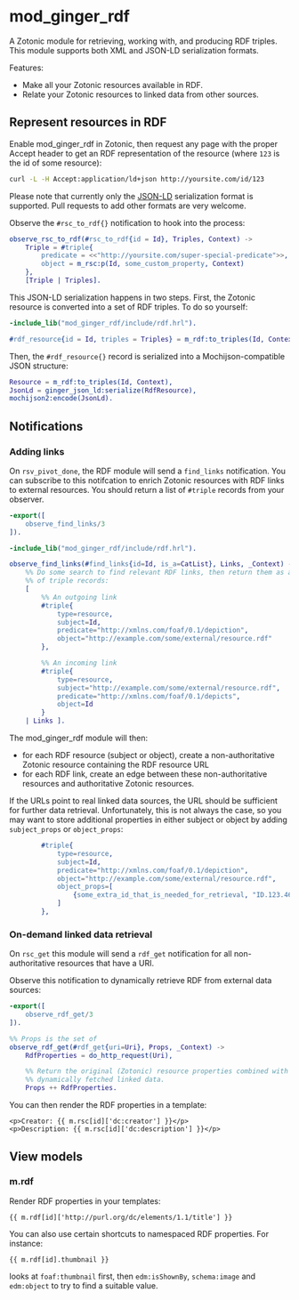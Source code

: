 mod_ginger_rdf
==============

A Zotonic module for retrieving, working with, and producing RDF triples. This
module supports both XML and JSON-LD serialization formats.

Features:

* Make all your Zotonic resources available in RDF.
* Relate your Zotonic resources to linked data from other sources.

Represent resources in RDF
--------------------------

Enable mod_ginger_rdf in Zotonic, then request any page with the proper Accept
header to get an RDF representation of the resource (where `123` is the id
of some resource):

```bash
curl -L -H Accept:application/ld+json http://yoursite.com/id/123
```

Please note that currently only the [JSON-LD](https://www.w3.org/TR/json-ld/)
serialization format is supported. Pull requests to add other formats are
very welcome.

Observe the `#rsc_to_rdf{}` notification to hook into the process:

```erlang
observe_rsc_to_rdf(#rsc_to_rdf{id = Id}, Triples, Context) ->
    Triple = #triple{
        predicate = <<"http://yoursite.com/super-special-predicate">>,
        object = m_rsc:p(Id, some_custom_property, Context)
    },
    [Triple | Triples].
```

This JSON-LD serialization happens in two steps. First, the Zotonic resource
is converted into a set of RDF triples. To do so yourself:

```erlang
-include_lib("mod_ginger_rdf/include/rdf.hrl").

#rdf_resource{id = Id, triples = Triples} = m_rdf:to_triples(Id, Context).
```

Then, the `#rdf_resource{}` record is serialized into a Mochijson-compatible
JSON structure:

```erlang
Resource = m_rdf:to_triples(Id, Context),
JsonLd = ginger_json_ld:serialize(RdfResource),
mochijson2:encode(JsonLd).
```

Notifications
-------------

### Adding links

On `rsv_pivot_done`, the RDF module will send a `find_links` notification. You
can subscribe to this notifcation to enrich Zotonic resources with RDF links
to external resources. You should return a list of `#triple` records from your
observer.

```erlang
-export([
    observe_find_links/3
]).

-include_lib("mod_ginger_rdf/include/rdf.hrl").

observe_find_links(#find_links{id=Id, is_a=CatList}, Links, _Context) ->
    %% Do some search to find relevant RDF links, then return them as a list
    %% of triple records:
    [
        %% An outgoing link
        #triple{
            type=resource,
            subject=Id,
            predicate="http://xmlns.com/foaf/0.1/depiction",
            object="http://example.com/some/external/resource.rdf"
        },

        %% An incoming link
        #triple{
            type=resource,
            subject="http://example.com/some/external/resource.rdf",
            predicate="http://xmlns.com/foaf/0.1/depicts",
            object=Id
        }
    | Links ].
```

The mod_ginger_rdf module will then:

* for each RDF resource (subject or object), create a non-authoritative
  Zotonic resource containing the RDF resource URL
* for each RDF link, create an edge between these non-authoritative resources
  and authoritative Zotonic resources.

If the URLs point to real linked data sources, the URL should be sufficient
for further data retrieval. Unfortunately, this is not always the case, so you
may want to store additional properties in either subject or object by adding
`subject_props` or `object_props`:


```erlang
        #triple{
            type=resource,
            subject=Id,
            predicate="http://xmlns.com/foaf/0.1/depiction",
            object="http://example.com/some/external/resource.rdf",
            object_props=[
                {some_extra_id_that_is_needed_for_retrieval, "ID.123.467"}
            ]
        },
```

### On-demand linked data retrieval

On `rsc_get` this module will send a `rdf_get` notification for all
non-authoritative resources that have a URI.

Observe this notification to dynamically retrieve RDF from external data
sources:

```erlang
-export([
    observe_rdf_get/3
]).

%% Props is the set of
observe_rdf_get(#rdf_get{uri=Uri}, Props, _Context) ->
    RdfProperties = do_http_request(Uri),

    %% Return the original (Zotonic) resource properties combined with the
    %% dynamically fetched linked data.
    Props ++ RdfProperties.
```

You can then render the RDF properties in a template:

```dtl
<p>Creator: {{ m.rsc[id]['dc:creator'] }}</p>
<p>Description: {{ m.rsc[id]['dc:description'] }}</p>
```

View models
-----------

### m.rdf

Render RDF properties in your templates:

```dtl
{{ m.rdf[id]['http://purl.org/dc/elements/1.1/title'] }}
```

You can also use certain shortcuts to namespaced RDF properties. For instance:

```dtl
{{ m.rdf[id].thumbnail }}
```

looks at `foaf:thumbnail` first, then `edm:isShownBy`, `schema:image` and
`edm:object` to try to find a suitable value.
